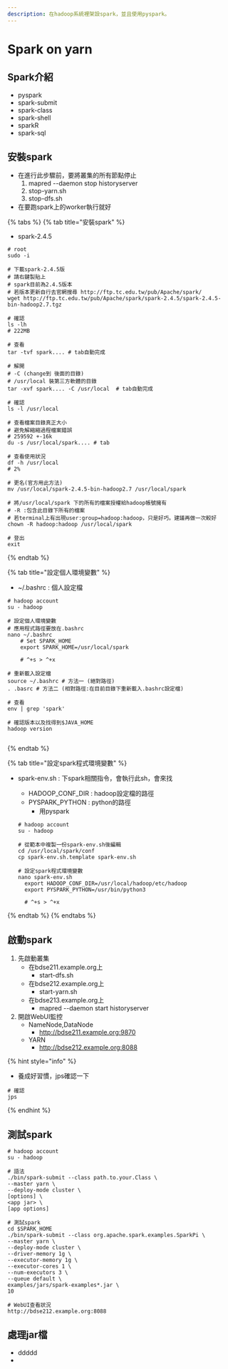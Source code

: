 ```yaml
---
description: 在hadoop系統裡架設spark，並且使用pyspark。
---
```


# Spark on yarn

## Spark介紹

* pyspark
* spark-submit
* spark-class
* spark-shell
* sparkR
* spark-sql

## 安裝spark

* 在進行此步驟前，要將叢集的所有節點停止
  1. mapred --daemon stop historyserver
  2. stop-yarn.sh
  3. stop-dfs.sh
* 在要跑spark上的worker執行就好

{% tabs %}
{% tab title="安裝spark" %}
* spark-2.4.5

```text
# root
sudo -i

# 下載spark-2.4.5版
# 請右鍵製貼上
# spark目前為2.4.5版本
# 若版本更新自行去官網搜尋 http://ftp.tc.edu.tw/pub/Apache/spark/
wget http://ftp.tc.edu.tw/pub/Apache/spark/spark-2.4.5/spark-2.4.5-bin-hadoop2.7.tgz

# 確認
ls -lh
# 222MB

# 查看
tar -tvf spark.... # tab自動完成

# 解開
# -C (change到 後面的目錄)
# /usr/local 裝第三方軟體的目錄
tar -xvf spark.... -C /usr/local  # tab自動完成

# 確認
ls -l /usr/local

# 查看檔案目錄真正大小
# 避免解縮縮過程檔案錯誤
# 259592 +-16k
du -s /usr/local/spark.... # tab

# 查看使用狀況
df -h /usr/local
# 2%

# 更名(官方用此方法)
mv /usr/local/spark-2.4.5-bin-hadoop2.7 /usr/local/spark

# 將/usr/local/spark 下的所有的檔案授權給hadoop帳號擁有
# -R :包含此目錄下所有的檔案
# 若terminal上有出現user:group=hadoop:hadoop，只是好巧。建議再做一次較好
chown -R hadoop:hadoop /usr/local/spark

# 登出
exit
```
{% endtab %}

{% tab title="設定個人環境變數" %}
* ~/.bashrc  : 個人設定檔

```text
# hadoop account
su - hadoop

# 設定個人環境變數
# 應用程式路徑要放在.bashrc
nano ~/.bashrc
 ​   # Set SPARK_HOME
    export SPARK_HOME=/usr/local/spark
    
    # ^+s > ^+x
    
# 重新載入設定檔
source ~/.bashrc # 方法一 (絕對路徑)
. .basrc # 方法二 (相對路徑:在目前目錄下重新載入.bashrc設定檔)

# 查看
env | grep 'spark'

# 確認版本以及找得到$JAVA_HOME
hadoop version
```

```text

```
{% endtab %}

{% tab title="設定spark程式環境變數" %}
* spark-env.sh : 下spark相關指令，會執行此sh，會來找

  * HADOOP\_CONF\_DIR  : hadoop設定檔的路徑
  * PYSPARK\_PYTHON     : python的路徑
    * 用pyspark

  ```text
  # hadoop account
  su - hadoop

  # 從範本中複製一份spark-env.sh後編輯
  cd /usr/local/spark/conf
  cp spark-env.sh.template spark-env.sh 

  # 設定spark程式環境變數
  nano spark-env.sh
  	export HADOOP_CONF_DIR=/usr/local/hadoop/etc/hadoop
    export PYSPARK_PYTHON=/usr/bin/python3
  
    # ^+s > ^+x
  ```
{% endtab %}
{% endtabs %}

## 啟動spark

1. 先啟動叢集
   * 在bdse211.example.org上
     * start-dfs.sh
   * 在bdse212.example.org上
     * start-yarn.sh
   * 在bdse213.example.org上
     * mapred --daemon start historyserver
2. 開啟WebUI監控
   * NameNode,DataNode
     * http://bdse211.example.org:9870
   * YARN
     * http://bdse212.example.org:8088

{% hint style="info" %}
* 養成好習慣，jps確認一下

```text
# 確認
jps
```
{% endhint %}

## 測試spark

```text
# hadoop account
su - hadoop

# 語法
./bin/spark-submit --class path.to.your.Class \
--master yarn \
--deploy-mode cluster \
[options] \
<app jar> \
[app options]

# 測試spark
cd $SPARK_HOME
./bin/spark-submit --class org.apache.spark.examples.SparkPi \
--master yarn \
--deploy-mode cluster \
--driver-memory 1g \
--executor-memory 1g \
--executor-cores 1 \
--num-executors 3 \
--queue default \
examples/jars/spark-examples*.jar \
10

# WebUI查看狀況
http://bdse212.example.org:8088
```

## 處理jar檔

* ddddd
* 
